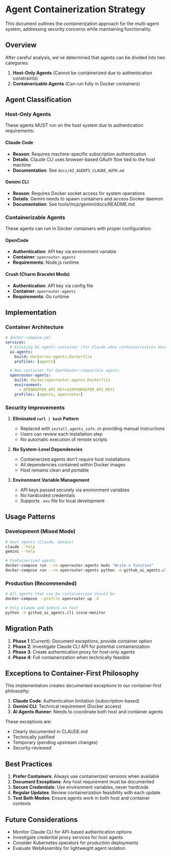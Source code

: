 # Agent Containerization Strategy

This document outlines the containerization approach for the multi-agent system, addressing security concerns while maintaining functionality.

## Overview

After careful analysis, we've determined that agents can be divided into two categories:

1. **Host-Only Agents** (Cannot be containerized due to authentication constraints)
2. **Containerizable Agents** (Can run fully in Docker containers)

## Agent Classification

### Host-Only Agents

These agents MUST run on the host system due to authentication requirements:

#### Claude Code
- **Reason**: Requires machine-specific subscription authentication
- **Details**: Claude CLI uses browser-based OAuth flow tied to the host machine
- **Documentation**: See `docs/AI_AGENTS_CLAUDE_AUTH.md`

#### Gemini CLI
- **Reason**: Requires Docker socket access for system operations
- **Details**: Gemini needs to spawn containers and access Docker daemon
- **Documentation**: See tools/mcp/gemini/docs/README.md

### Containerizable Agents

These agents can run in Docker containers with proper configuration:

#### OpenCode
- **Authentication**: API key via environment variable
- **Container**: `openrouter-agents`
- **Requirements**: Node.js runtime

#### Crush (Charm Bracelet Mods)
- **Authentication**: API key via config file
- **Container**: `openrouter-agents`
- **Requirements**: Go runtime

## Implementation

### Container Architecture

```yaml
# docker-compose.yml
services:
  # Existing AI agents container (for Claude when containerization becomes possible)
  ai-agents:
    build: docker/ai-agents.Dockerfile
    profiles: [agents]

  # New container for OpenRouter-compatible agents
  openrouter-agents:
    build: docker/openrouter-agents.Dockerfile
    environment:
      - OPENROUTER_API_KEY=${OPENROUTER_API_KEY}
    profiles: [agents, openrouter]
```

### Security Improvements

1. **Eliminated `curl | bash` Pattern**
   - Replaced with `install_agents_safe.sh` providing manual instructions
   - Users can review each installation step
   - No automatic execution of remote scripts

2. **No System-Level Dependencies**
   - Containerized agents don't require host installations
   - All dependencies contained within Docker images
   - Host remains clean and portable

3. **Environment Variable Management**
   - API keys passed securely via environment variables
   - No hardcoded credentials
   - Supports `.env` file for local development

## Usage Patterns

### Development (Mixed Mode)
```bash
# Host agents (Claude, Gemini)
claude --help
gemini --help

# Containerized agents
docker-compose run --rm openrouter-agents mods "Write a function"
docker-compose run --rm openrouter-agents python -m github_ai_agents.cli issue-monitor
```

### Production (Recommended)
```bash
# All agents that can be containerized should be
docker-compose --profile openrouter up -d

# Only Claude and Gemini on host
python -m github_ai_agents.cli issue-monitor
```

## Migration Path

1. **Phase 1** (Current): Document exceptions, provide container option
2. **Phase 2**: Investigate Claude CLI API for potential containerization
3. **Phase 3**: Create authentication proxy for host-only agents
4. **Phase 4**: Full containerization when technically feasible

## Exceptions to Container-First Philosophy

This implementation creates documented exceptions to our container-first philosophy:

1. **Claude Code**: Authentication limitation (subscription-based)
2. **Gemini CLI**: Technical requirement (Docker access)
3. **AI Agents Runner**: Needs to coordinate both host and container agents

These exceptions are:
- Clearly documented in CLAUDE.md
- Technically justified
- Temporary (pending upstream changes)
- Security-reviewed

## Best Practices

1. **Prefer Containers**: Always use containerized versions when available
2. **Document Exceptions**: Any host requirement must be documented
3. **Secure Credentials**: Use environment variables, never hardcode
4. **Regular Updates**: Review containerization feasibility with each update
5. **Test Both Modes**: Ensure agents work in both host and container contexts

## Future Considerations

- Monitor Claude CLI for API-based authentication options
- Investigate credential proxy services for host agents
- Consider Kubernetes operators for production deployments
- Evaluate WebAssembly for lightweight agent isolation
